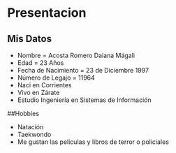 # Presentacion

## Mis Datos 

- Nombre = Acosta Romero Daiana Mágali
- Edad = 23 Años
- Fecha de Nacimiento = 23 de Diciembre 1997
- Número de Legajo = 11964
- Naci en Corrientes
- Vivo en Zárate
- Estudio Ingeniería en Sistemas de Información

##Hobbies

- Natación 
- Taekwondo
- Me gustan las peliculas y libros de terror o policiales 
